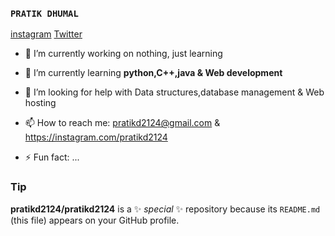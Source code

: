### `PRATIK DHUMAL` 


[instagram](https://instagram.com/pratikd2124)
[Twitter](https://twitter.com/pratikd2124)

- 🔭 I’m currently working on nothing, just learning
- 🌱 I’m currently learning **python,C++,java &  Web development**

- 🤔 I’m looking for help with Data structures,database management & Web hosting 
- 📫 How to reach me: pratikd2124@gmail.com & https://instagram.com/pratikd2124
- ⚡ Fun fact: ...

### Tip
**pratikd2124/pratikd2124** is a ✨ _special_ ✨ repository because its `README.md` (this file) appears on your GitHub profile.

<!--- 💬 Ask me about
- 😄 Pronouns: ... 
- 👯 I’m looking to collaborate on ... -->
